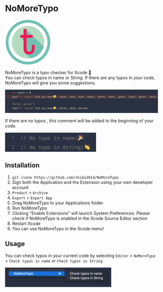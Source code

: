 # NoMoreTypo
<img src="https://raw.githubusercontent.com/shiba1014/NoMoreTypo/images/icon.png" width="150px">
        
NoMoreTypo is a typo checker for Xcode :tada:  
You can check typos in name or String.  If there are any typos in your code, NoMoreTypo will give you some suggestions.

<img src="https://raw.githubusercontent.com/shiba1014/NoMoreTypo/images/someTypos.png" width="600px">

If there are no typos , this comment will be added to the beginning of your code.

<img src="https://raw.githubusercontent.com/shiba1014/NoMoreTypo/images/noTypo.png" width="300px">

## Installation
1. `git clone https://github.com/shiba1014/NoMoreTypo`
2. Sign both the Application and the Extension using your own developer account
3. `Product` > `Archive`
4. `Export` > `Export App`
5. Drag NoMoreTypo to your Applications folder
6. Run NoMoreTypo
7. Clicking "Enable Extensions" will launch System Preferences.  Please check if NoMoreTypo is enabled in the Xcode Source Editor section
8. Restart Xcode
9. You can use NoMoreTypo in the Xcode menu!

## Usage
You can check typos in your current code by selecting `Editor` > `NoMoreTypo` > `Check typos in name` or `Check typos in String`


<img src="https://raw.githubusercontent.com/shiba1014/NoMoreTypo/images/menu.png" width="350px">


